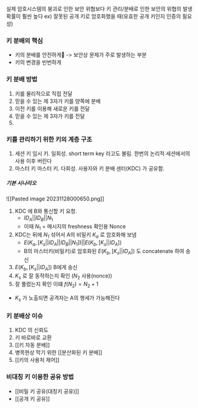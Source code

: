 실제 암호시스템의 붕괴로 인한 보안 위협보다
키 관리/분배로 인한 보안의 위협의 발생 확률이 훨씬 높다
ex) 잘못된 공개 키로 암호화했을 때(유효한 공개 키인지 인증의 필요성)

### 키 분배의 핵심
- 키의 분배를 안전하게 ->  보안상 문제가 주로 발생하는 부분
- 키의 변경을 빈번하게


### 키 분배 방법
1. 키를 물리적으로 직접 전달
2. 믿을 수 있는 제 3자가 키를 양쪽에 분배
3. 이전 키를 이용해 새로운 키를 전달
4. 믿을 수 있는 제 3자가 키를 전달
5. 

### 키를 관리하기 위한 키의 계층 구조
1. 세션 키
	임시 키. 일회성. short term key 라고도 불림. 한번의 논리적 세션에서의 사용 이후 버린다
2. 마스터 키
	마스터 키. 다회성. 사용자와 키 분배 센터(KDC) 가 공유함.
##### 기본 시나리오
![[Pasted image 20231128000650.png]]
1. KDC 에 B와 통신할 키 요청.
    - $ID_A||ID_B||N_1$
    - 이때 $N_1$ = 메시지의 freshness 확인용 Nonce
2. KDC는 뒤에 $N_1$ 섞어서 A의 비밀키 $K_a$ 로 암호화해 보냄
    - $E(K_a, [K_s||ID_A||ID_B||N_1]) || E(K_b, [K_s||ID_A])$
    - B의 마스터키(비밀키)로 암호화된 $E(K_b, [K_s||ID_A])$ 도 concatenate 하여 송신
3. $E(K_b, [K_s||ID_A])$ B에게 송신
4. $K_s$ 로 잘 동작하는지 확인 ($N_2$ 사용(nonce))
5. 잘 풀렸는지 확인
    이떄 $f(N_2) = N_2 + 1$ 
- $K_s$ 가 노출되면 공격자는 A의 행세가 가능해진다


### 키 분배상 이슈
1. KDC 의 신뢰도
2. 키 바로바로 교환
3. [[키 자동 분배]]
4. 병목현상 막기 위한 [[분산화된 키 분배]]
5. [[키의 사용처 제어]]


### 비대칭 키 이용한 공유 방법
- [[비밀 키 공유(대칭키 공유)]]
- [[공개 키 공유]]
